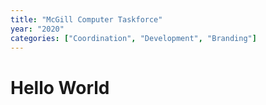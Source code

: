 ```yaml
---
title: "McGill Computer Taskforce"
year: "2020"
categories: ["Coordination", "Development", "Branding"]
---
```


# Hello World
